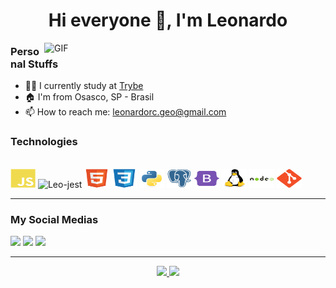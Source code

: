 <h1 align = "center"> Hi everyone 👋, I'm Leonardo </h1>

<img align="right" alt="GIF" width="450px" src="https://media.giphy.com/media/836HiJc7pgzy8iNXCn/giphy.gif" />

<h3> Personal Stuffs </h3>

- 🧑‍💻 I currently study at [Trybe](https://www.betrybe.com/)
- 🏠 I'm from Osasco, SP - Brasil
- 📫 How to reach me: leonardorc.geo@gmail.com


<h3> Technologies </h3>

<div style="display: inline_block" ><br>
  <img alt="Leo-Js" height="30" width="40" src="https://raw.githubusercontent.com/devicons/devicon/master/icons/javascript/javascript-plain.svg">
  <img src="https://www.learnstorybook.com/intro-to-storybook/logo-jest.png" alt="Leo-jest" width="40" height="30" />
  <img alt="Leo-HTML" height="30" width="40" src="https://raw.githubusercontent.com/devicons/devicon/master/icons/html5/html5-original.svg">
  <img alt="Leo-CSS" height="30" width="40" src="https://raw.githubusercontent.com/devicons/devicon/master/icons/css3/css3-original.svg">
  <img alt="Leo-Python" height="30" width="40" src="https://raw.githubusercontent.com/devicons/devicon/master/icons/python/python-original.svg">
  <img alt="Leo-Post" width="40" height="30"src="https://raw.githubusercontent.com/devicons/devicon/master/icons/postgresql/postgresql-plain.svg">
  <img src="https://raw.githubusercontent.com/devicons/devicon/master/icons/bootstrap/bootstrap-plain.svg" alt="Leo-Bootstrap" width="40" height="30" />
  <img alt="Leo-Linux" width="40" height="30" src="https://raw.githubusercontent.com/devicons/devicon/master/icons/linux/linux-original.svg">
  <img src="https://raw.githubusercontent.com/devicons/devicon/master/icons/nodejs/nodejs-original-wordmark.svg" alt="Leo-nodejs" width="40" height="30"/> 
  <img alt="Leo-git" width="40" height="30" src="https://raw.githubusercontent.com/devicons/devicon/master/icons/git/git-original.svg">
</div>

<hr>

<h3> My Social Medias</h3>

<div> 
 
  <a href = "mailto:leonardorc.geo@gmail.com" target="_blank"><img src="https://img.shields.io/badge/-Gmail-%23333?style=for-the-badge&logo=gmail&logoColor=white"></a>
  <a href="https://www.linkedin.com/in/leonardo-gs/" target="_blank"><img src="https://img.shields.io/badge/-LinkedIn-%230077B5?style=for-the-badge&logo=linkedin&logoColor=white" target="_blank"></a>
  <a href="https://instagram.com/leonardolg_" target="_blank"><img src="https://img.shields.io/badge/-Instagram-%23FF7E00?style=for-the-badge&logo=instagram&logoColor=white" target="_blank"></a>
  
</div>


<hr>

<div align="center">
  <a href="https://github.com/leosilvalg">
    <img height="150em" src="https://github-readme-stats.vercel.app/api?username=leosilvalg&show_icons=true&theme=dracula&include_all_commits=true&count_private=true"/>
  <img height="150em" src="https://github-readme-stats.vercel.app/api/top-langs/?username=leosilvalg&layout=compact&langs_count=7&theme=dracula"/>
</div>
